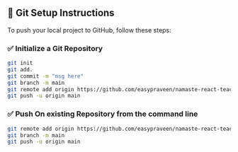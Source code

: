 ## 🚀 Git Setup Instructions

To push your local project to GitHub, follow these steps:

### ✅ Initialize a Git Repository

```bash
git init
git add.
git commit -m "msg here"
git branch -m main
git remote add origin https://github.com/easypraveen/namaste-react-teach.git
git push -u origin main
```

### ✅ Push On existing Repository from the command line

```bash
git remote add origin https://github.com/easypraveen/namaste-react-teach.git
git branch -m main
git push -u origin main
```
